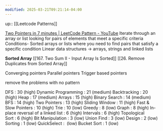 ```yaml
---
modified: 2025-03-21T09:21:14-04:00
---
```

up:: [[Leetcode Patterns]]

[Two Pointers in 7 minutes | LeetCode Pattern - YouTube](https://www.youtube.com/watch?v=QzZ7nmouLTI&list=PLK63NuByH5o-tqaMUHRA4r8ObRW7PWz45&index=1)
Iterate through an array or list looking for pairs of elements that meet a specific criteria
Conditions- Sorted arrays or lists where you need to find pairs that satisfy a specific condition
Linear data structures -> arrays, strings and linked lists

**Sorted Array**
[[167. Two Sum II - Input Array Is Sorted]]
[[26. Remove Duplicates from Sorted Array]]


Converging pointers
Parallel pointers
Trigger based pointers

remove the problems with no pattern


DFS : 30 (high)
Dynamic Programming : 21 (medium)
Backtracking : 20 (high)
Heap : 17 (medium)
Arrays : 15 (high)
Binary Search : 14 (medium)
BFS : 14 (high)
Two Pointers : 13 (high)
Sliding Window : 11 (high)
Fast & Slow Pointers : 10 (high)
Trie : 10 (low)
Greedy : 8 (low)
Graph : 8 (high)
In-place reversal of a linked list : 6 (high)
Intervals : 6 (high)
Topological Sort : 6 (high)
Bit Manipulation : 3 (low)
Union Find : 3 (low)
Design : 2 (low)
Sorting : 1 (low)
QuickSelect :  (low)
Bucket Sort : 1 (low)